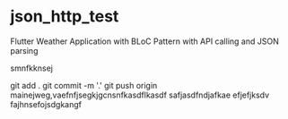 # json_http_test
 Flutter Weather Application with BLoC Pattern with API calling and JSON parsing












smnfkknsej


git add .
git commit -m '.'
git push origin mainejweg,vaefnfjsegkjgcnsnfkasdflkasdf
safjasdfndjafkae
efjefjksdv fajhnsefojsdgkangf